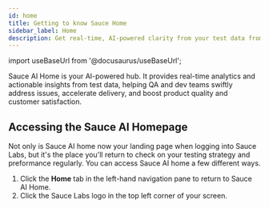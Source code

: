 ```yaml
---
id: home
title: Getting to know Sauce Home
sidebar_label: Home
description: Get real-time, AI-powered clarity from your test data from action-orientated data, analytics, and insights in one holistic view.
---
```


import useBaseUrl from '@docusaurus/useBaseUrl';

Sauce AI Home is your AI-powered hub. It provides real-time analytics and actionable insights from test data, helping QA and dev teams swiftly address issues, accelerate delivery, and boost product quality and customer satisfaction.





## Accessing the Sauce AI Homepage

Not only is Sauce AI home now your landing page when logging into Sauce Labs, but it's the place you'll return to check on your testing strategy and preformance regularly. You can access Sauce AI home a few different ways.

1. Click the **Home** tab in the left-hand navigation pane to return to Sauce AI Home.
2. Click the Sauce Labs logo in the top left corner of your screen.
